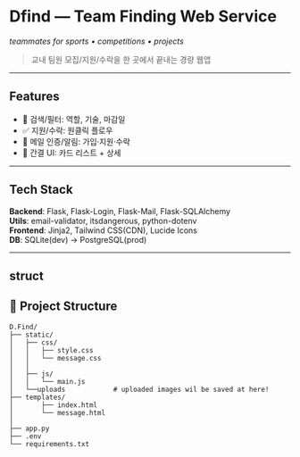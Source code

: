 # Dfind — Team Finding Web Service
_teammates for sports • competitions • projects_

> 교내 팀원 모집/지원/수락을 한 곳에서 끝내는 경량 웹앱

---

## Features
- 🔎 검색/필터: 역할, 기술, 마감일
- ✅ 지원/수락: 원클릭 플로우
- 🔔 메일 인증/알림: 가입·지원·수락
- 🧭 간결 UI: 카드 리스트 + 상세

---

## Tech Stack
**Backend**: Flask, Flask-Login, Flask-Mail, Flask-SQLAlchemy  
**Utils**: email-validator, itsdangerous, python-dotenv  
**Frontend**: Jinja2, Tailwind CSS(CDN), Lucide Icons  
**DB**: SQLite(dev) → PostgreSQL(prod)

---

## struct

## 📁 Project Structure

```plaintext
D.Find/
├── static/
│   ├── css/
│   │   ├── style.css
│   │   └── message.css
│   │
│   ├── js/
│   │   └── main.js
│   └──uploads            # uploaded images wil be saved at here!
├── templates/
│       ├── index.html
│       └── message.html
│
├── app.py
├── .env
└── requirements.txt
